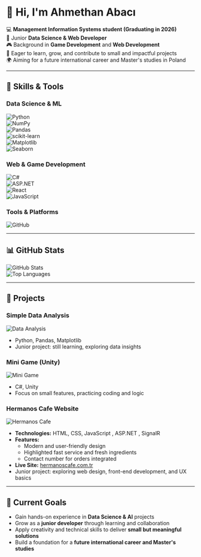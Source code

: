# 👋 Hi, I'm Ahmethan Abacı

💻 **Management Information Systems student (Graduating in 2026)**  
🌱 Junior **Data Science & Web Developer**  
🎮 Background in **Game Development** and **Web Development**  
🚀 Eager to learn, grow, and contribute to small and impactful projects  
🌍 Aiming for a future international career and Master's studies in Poland  

---

## 🔧 Skills & Tools

### Data Science & ML
![Python](https://img.shields.io/badge/Python-3776AB?style=for-the-badge&logo=python&logoColor=white)  
![NumPy](https://img.shields.io/badge/NumPy-013243?style=for-the-badge&logo=numpy&logoColor=white)  
![Pandas](https://img.shields.io/badge/Pandas-150458?style=for-the-badge&logo=pandas&logoColor=white)  
![scikit-learn](https://img.shields.io/badge/scikit--learn-F7931E?style=for-the-badge&logo=scikit-learn&logoColor=white)  
![Matplotlib](https://img.shields.io/badge/Matplotlib-11557c?style=for-the-badge&logo=plotly&logoColor=white)  
![Seaborn](https://img.shields.io/badge/Seaborn-3182bd?style=for-the-badge&logo=python&logoColor=white)

### Web & Game Development
![C#](https://img.shields.io/badge/C%23-239120?style=for-the-badge&logo=c-sharp&logoColor=white)  
![ASP.NET](https://img.shields.io/badge/ASP.NET-512BD4?style=for-the-badge&logo=.net&logoColor=white)  
![React](https://img.shields.io/badge/React-20232A?style=for-the-badge&logo=react&logoColor=61DAFB)  
![JavaScript](https://img.shields.io/badge/JavaScript-F7DF1E?style=for-the-badge&logo=javascript&logoColor=black)

### Tools & Platforms
![GitHub](https://img.shields.io/badge/GitHub-181717?style=for-the-badge&logo=github&logoColor=white)

---

## 📊 GitHub Stats
![GitHub Stats](https://github-readme-stats.vercel.app/api?username=AhmethanAbaci&show_icons=true&theme=tokyonight)  
![Top Languages](https://github-readme-stats.vercel.app/api/top-langs/?username=AhmethanAbaci&layout=compact&theme=tokyonight)

---

## 💼 Projects

### Simple Data Analysis
![Data Analysis](images/data_project.png)
- Python, Pandas, Matplotlib
- Junior project: still learning, exploring data insights

### Mini Game (Unity)
![Mini Game](images/unity_game.gif)
- C#, Unity
- Focus on small features, practicing coding and logic


### Hermanos Cafe Website
![Hermanos Cafe](images/hermanoscafe.png)
- **Technologies:** HTML, CSS, JavaScript , ASP.NET , SignalR
- **Features:**
  - Modern and user-friendly design
  - Highlighted fast service and fresh ingredients
  - Contact number for orders integrated
- **Live Site:** [hermanoscafe.com.tr](https://hermanoscafe.com.tr/)
- Junior project: exploring web design, front-end development, and UX basics

---

## 🎯 Current Goals
- Gain hands-on experience in **Data Science & AI** projects  
- Grow as a **junior developer** through learning and collaboration  
- Apply creativity and technical skills to deliver **small but meaningful solutions**  
- Build a foundation for a **future international career and Master's studies**
